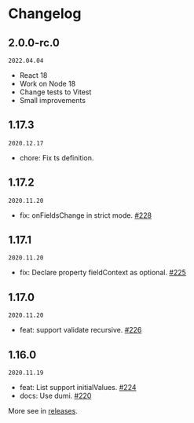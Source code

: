 # Changelog

## 2.0.0-rc.0

`2022.04.04`

- React 18
- Work on Node 18
- Change tests to Vitest
- Small improvements


## 1.17.3

`2020.12.17`

- chore: Fix ts definition.

## 1.17.2

`2020.11.20`

- fix: onFieldsChange in strict mode. [#228](https://github.com/react-component/field-form/pull/228)

## 1.17.1

`2020.11.20`

- fix: Declare property fieldContext as optional. [#225](https://github.com/react-component/field-form/pull/225)

## 1.17.0

`2020.11.20`

- feat: support validate recursive. [#226](https://github.com/react-component/field-form/pull/226)
## 1.16.0

`2020.11.19`

- feat: List support initialValues. [#224](https://github.com/react-component/field-form/pull/224)
- docs: Use dumi. [#220](https://github.com/react-component/field-form/pull/220)

More see in [releases](https://github.com/react-component/field-form/releases).
